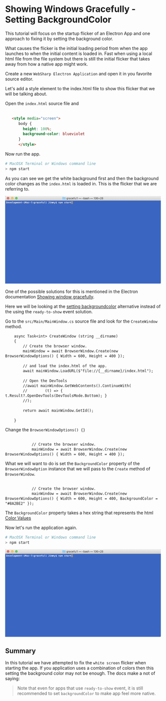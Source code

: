 # Showing Windows Gracefully - Setting BackgroundColor

This tutorial will focus on the startup flicker of an Electron App and one approach to fixing it by setting the background color.

What causes the flicker is the initial loading period from when the app launches to when the initial content is loaded in.  Fast when using a local html file from the file system but there is still the initial flicker that takes away from how a native app might work.

Create a new `WebSharp Electron Application` and open it in you favorite source editor.

Let's add a style element to the index.html file to show this flicker that we will be talking about.

Open the `index.html` source file and  

``` html

   <style media="screen">
      body {
        height: 100%;
        background-color: blueviolet
      }
      </style>
```

Now run the app.  

``` bash
# MacOSX Terminal or Windows command line
> npm start

```

As you can see we get the white background first and then the background color changes as the `index.html` is loaded in.  This is the flicker that we are referring to.

![flicker](images/flicker.gif)

One of the possible solutions for this is mentioned in the Electron documentation [Showing window gracefully](https://github.com/electron/electron/blob/master/docs/api/browser-window.md#showing-window-gracefully).

Here we will be looking at the [setting backgroundcolor](https://github.com/electron/electron/blob/master/docs/api/browser-window.md#setting-backgroundcolor) alternative instead of the using the `ready-to-show` event solution.

Go to the `src/Main/MainWindow.cs` source file and look for the `CreateWindow` method.

        async Task<int> CreateWindow (string __dirname)
        {
            // Create the browser window.
            mainWindow = await BrowserWindow.Create(new BrowserWindowOptions() { Width = 600, Height = 400 });

            // and load the index.html of the app.
            await mainWindow.LoadURL($"file://{__dirname}/index.html");

            // Open the DevTools
            //await mainWindow.GetWebContents().ContinueWith(
            //        (t) => { t.Result?.OpenDevTools(DevToolsMode.Bottom); }
            //);

            return await mainWindow.GetId();

        }

Change the `BrowserWindowOptions() {}`

``` c-sharp

            // Create the browser window.
            mainWindow = await BrowserWindow.Create(new BrowserWindowOptions() { Width = 600, Height = 400 });

```

What we will want to do is set the `BackgroundColor` property of the `BrowserWindowOption` instance that we will pass to the `Create` method of `BrowserWindow`. 

``` c-sharp

            // Create the browser window.
            mainWindow = await BrowserWindow.Create(new BrowserWindowOptions() { Width = 600, Height = 400, BackgroundColor = "#8A2BE2" });

```

The `BackgroundColor` property takes a hex string that represents the html [Color Values](https://www.w3schools.com/colors/colors_hex.asp)

Now let's run the application again.

``` bash
# MacOSX Terminal or Windows command line
> npm start

```

![flicker](images/flicker-end.gif)

## Summary

In this tutorial we have attempted to fix the `white screen` flicker when starting the app.  If you application uses a combination of colors then this setting the background color may not be enough.  The docs make a not of saying:

> Note that even for apps that use `ready-to-show` event, it is still recommended
to set `backgroundColor` to make app feel more native.

